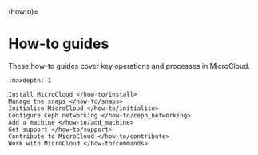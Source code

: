 (howto)=
# How-to guides

These how-to guides cover key operations and processes in MicroCloud.

```{toctree}
:maxdepth: 1

Install MicroCloud </how-to/install>
Manage the snaps </how-to/snaps>
Initialise MicroCloud </how-to/initialise>
Configure Ceph networking </how-to/ceph_networking>
Add a machine </how-to/add_machine>
Get support </how-to/support>
Contribute to MicroCloud </how-to/contribute>
Work with MicroCloud </how-to/commands>
```

